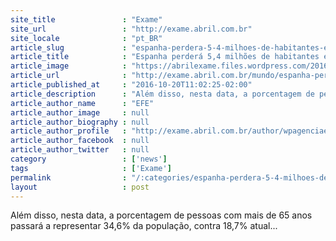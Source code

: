 ```yaml
---
site_title               : "Exame"
site_url                 : "http://exame.abril.com.br"
site_locale              : "pt_BR"
article_slug             : "espanha-perdera-5-4-milhoes-de-habitantes-em-50-anos"
article_title            : "Espanha perderá 5,4 milhões de habitantes em 50 anos"
article_image            : "https://abrilexame.files.wordpress.com/2016/10/size_960_16_9_bandeira-da-espanha.jpg?quality=70&strip=all&w=960"
article_url              : "http://exame.abril.com.br/mundo/espanha-perdera-5-4-milhoes-de-habitantes-em-50-anos/"
article_published_at     : "2016-10-20T11:02:25-02:00"
article_description      : "Além disso, nesta data, a porcentagem de pessoas com mais de 65 anos passará a representar 34,6% da população, contra 18,7% atual..."
article_author_name      : "EFE"
article_author_image     : null
article_author_biography : null
article_author_profile   : "http://exame.abril.com.br/author/wpagenciaefe/"
article_author_facebook  : null
article_author_twitter   : null
category                 : ['news']
tags                     : ['Exame']
permalink                : "/:categories/espanha-perdera-5-4-milhoes-de-habitantes-em-50-anos/"
layout                   : post
---
```


Além disso, nesta data, a porcentagem de pessoas com mais de 65 anos passará a representar 34,6% da população, contra 18,7% atual...
